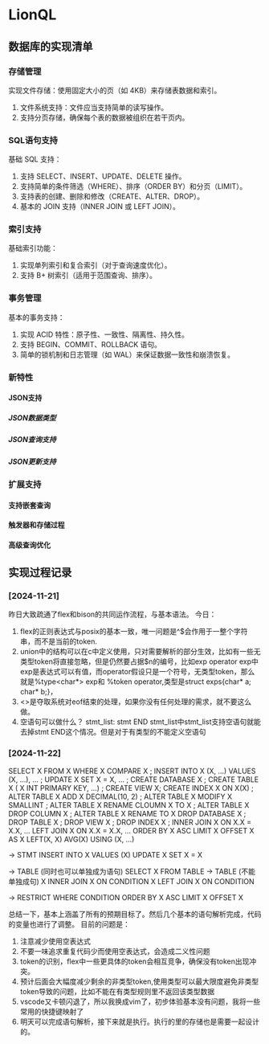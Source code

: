 # LionQL

## 数据库的实现清单

### 存储管理

实现文件存储：使用固定大小的页（如 4KB）来存储表数据和索引。

1. 文件系统支持：文件应当支持简单的读写操作。
2. 支持分页存储，确保每个表的数据被组织在若干页内。

### SQL语句支持

基础 SQL 支持：

1. 支持 SELECT、INSERT、UPDATE、DELETE 操作。
2. 支持简单的条件筛选（WHERE）、排序（ORDER BY）和分页（LIMIT）。
3. 支持表的创建、删除和修改（CREATE、ALTER、DROP）。
4. 基本的 JOIN 支持（INNER JOIN 或 LEFT JOIN）。

### 索引支持

基础索引功能：

1. 实现单列索引和复合索引（对于查询速度优化）。
2. 支持 B+ 树索引（适用于范围查询、排序）。

### 事务管理

基本的事务支持：

1. 实现 ACID 特性：原子性、一致性、隔离性、持久性。
2. 支持 BEGIN、COMMIT、ROLLBACK 语句。
3. 简单的锁机制和日志管理（如 WAL）来保证数据一致性和崩溃恢复。

### 新特性

#### JSON支持

##### JSON数据类型

##### JSON查询支持

##### JSON更新支持

### 扩展支持

#### 支持嵌套查询

#### 触发器和存储过程

#### 高级查询优化

## 实现过程记录

### [2024-11-21]

昨日大致疏通了flex和bison的共同运作流程，与基本语法。
今日：

1. flex的正则表达式与posix的基本一致，唯一问题是^$会作用于一整个字符串，而不是当前的token.
2. union中的结构可以在c中定义使用，只对需要解析的部分生效，比如有一些无类型token将直接忽略，但是仍然要占据$n的编号，比如exp operator exp中exp是表达式可以有值，而operator假设只是一个符号，无类型token，那么就是%type<char*> exp和 %token operator,类型是struct exps{char* a; char* b;}，
3. <<EOF>>是夺取系统对eof结束的处理，如果你没有任何处理的需求，就不要这么做。
4. 空语句可以做什么？ stmt_list: stmt END stmt_list中stmt_list支持空语句就能去掉stmt END这个情况。但是对于有类型的不能定义空语句

### [2024-11-22]

SELECT X FROM X WHERE X COMPARE X ;
INSERT INTO X (X, ...) VALUES (X, ...), ... ;
UPDATE X SET X = X, ... ;
CREATE DATABASE X ;
CREATE TABLE X ( X INT PRIMARY KEY, ...) ;
CREATE VIEW X;
CREATE INDEX X ON X(X) ;
ALTER TABLE X ADD X DECIMAL(10, 2) ;
ALTER TABLE X MODIFY X SMALLINT ;
ALTER TABLE X RENAME CLOUMN X TO X ;
ALTER TABLE X DROP COLUMN X ;
ALTER TABLE X RENAME TO X
DROP DATABASE X ;
DROP TABLE X ;
DROP VIEW X ;
DROP INDEX X ;
INNER JOIN X ON X.X = X.X, ...
LEFT JOIN X ON X.X = X.X, ...
ORDER BY X ASC LIMIT X OFFSET X
AS X
LEFT(X, X)
AVG(X)
USING (X, ...)

-> STMT
INSERT INTO X VALUES (X)
UPDATE X SET X = X

-> TABLE (同时也可以单独成为语句)
SELECT X FROM TABLE
-> TABLE (不能单独成句)
X INNER JOIN X ON CONDITION
X LEFT JOIN X ON CONDITION

-> RESTRICT
WHERE CONDITION
ORDER BY X ASC
LIMIT X
OFFSET X

总结一下，基本上涵盖了所有的预期目标了。然后几个基本的语句解析完成，代码的变量也进行了调整。
目前的问题是：
1. 注意减少使用空表达式
2. 不要一味追求重复代码少而使用空表达式，会造成二义性问题
3. token的识别，flex中一些更具体的token会相互竞争，确保没有token出现冲突。
4. 预计后面会大幅度减少剩余的非类型token,使用类型可以最大限度避免非类型token导致的问题，比如不能在有类型规则里不返回该类型数据
5. vscode又卡顿闪退了，所以我换成vim了，初步体验基本没有问题，我将一些常用的快捷键映射了
6. 明天可以完成语句解析，接下来就是执行。执行的里的存储也是需要一起设计的。
